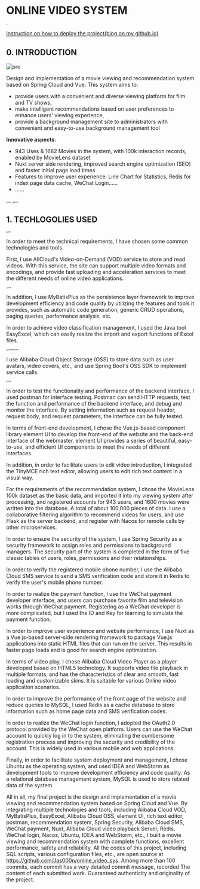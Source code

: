 # ONLINE VIDEO SYSTEM

<img src="./pic/tech_stack.png" style="zoom:20%;" />

[Instruction on how to deploy the project(blog on my github.io)](https://jas000n.github.io/jekyll/2023-08-30-Deploy-Online-Video-System.html)

## 0. INTRODUCTION
<img src="./pic/demo.gif" alt="pro"  />

Design and implementation of a movie viewing and recommendation system based on Spring Cloud and Vue. This system aims to: 
* provide users with a convenient and diverse viewing platform for film and TV shows, 
* make intelligent recommendations based on user preferences to enhance users' viewing experience,
* provide a background management site to administrators with convenient and easy-to-use background management tool

**Innovative aspects**:
* 943 Uses & 1682 Movies in the system, with 100k interaction records, enabled by MovieLens dataset
* Nuxt server side rendering, improved search engine optimization (SEO) and faster initial page load times
* Features to improve user experience: Line Chart for Statistics, Redis for index page data cache, WeChat Login......
* ......
<img src="./pic/pro.png" alt="pro" style="zoom:33%;" />

<img src="./pic/pro3.png" alt="pro3" style="zoom:33%;" />

## 1. TECHLOGOLIES USED
<img src="./pic/modules.png" alt="pro" style="zoom:33%;" />

In order to meet the technical requirements, I have chosen some common technologies and tools. 



First, I use AliCloud's Video-on-Demand (VOD) service to store and read videos. With this service, the site can support multiple video formats and encodings, and provide fast uploading and acceleration services to meet the different needs of online video applications. 

<img src="./pic/vod.png" alt="vod" style="zoom:33%;" />



In addition, I use MyBatisPlus as the persistence layer framework to improve development efficiency and code quality by utilizing the features and tools it provides, such as automatic code generation, generic CRUD operations, paging queries, performance analysis, etc. 



In order to achieve video classification management, I used the Java tool EasyExcel, which can easily realize the import and export functions of Excel files. 

<img src="./pic/classification.png" alt="classification" style="zoom:33%;" />



I use Alibaba Cloud Object Storage (OSS) to store data such as user avatars, video covers, etc., and use Spring Boot's OSS SDK to implement service calls.

<img src="./pic/oss.png" alt="oss" style="zoom:33%;" />

In order to test the functionality and performance of the backend interface, I used postman for interface testing. Postman can send HTTP requests, test the function and performance of the backend interface, and debug and monitor the interface. By setting information such as request header, request body, and request parameters, the interface can be fully tested.



In terms of front-end development, I chose the Vue.js-based component library element UI to develop the front-end of the website and the back-end interface of the webmaster. element UI provides a series of beautiful, easy-to-use, and efficient UI components to meet the needs of different interfaces. 



In addition, in order to facilitate users to edit video introduction, I integrated the TinyMCE rich text editor, allowing users to edit rich text content in a visual way.



For the requirements of the recommendation system, I chose the MovieLens 100k dataset as the basic data, and imported it into my viewing system after processing, and registered accounts for 943 users, and 1600 movies were written into the database. A total of about 100,000 pieces of data. I use a collaborative filtering algorithm to recommend videos for users, and use Flask as the server backend, and register with Nacos for remote calls by other microservices.



In order to ensure the security of the system, I use Spring Security as a security framework to assign roles and permissions to background managers. The security part of the system is completed in the form of five classic tables of users, roles, permissions and their relationships.



In order to verify the registered mobile phone number, I use the Alibaba Cloud SMS service to send a SMS verification code and store it in Redis to verify the user's mobile phone number.



In order to realize the payment function, I use the WeChat payment developer interface, and users can purchase favorite film and television works through WeChat payment. Registering as a WeChat developer is more complicated, but I used the ID and Key for learning to simulate the payment function.



In order to improve user experience and website performance, I use Nuxt as a Vue.js-based server-side rendering framework to package Vue.js applications into static HTML files that can run on the server. This results in faster page loads and is good for search engine optimization.



In terms of video play, I chose Alibaba Cloud Video Player as a player developed based on HTML5 technology. It supports video file playback in multiple formats, and has the characteristics of clear and smooth, fast loading and customizable skins. It is suitable for various Online video application scenarios.



In order to improve the performance of the front page of the website and reduce queries to MySQL, I used Redis as a cache database to store information such as home page data and SMS verification codes.



In order to realize the WeChat login function, I adopted the OAuth2.0 protocol provided by the WeChat open platform. Users can use the WeChat account to quickly log in to the system, eliminating the cumbersome registration process and improving the security and credibility of the account. This is widely used in various mobile and web applications.

Finally, in order to facilitate system deployment and management, I chose Ubuntu as the operating system, and used IDEA and WebStorm as development tools to improve development efficiency and code quality. As a relational database management system, MySQL is used to store related data of the system.

All in all, my final project is the design and implementation of a movie viewing and recommendation system based on Spring Cloud and Vue. By integrating multiple technologies and tools, including Alibaba Cloud VOD, MyBatisPlus, EasyExcel, Alibaba Cloud OSS, element UI, rich text editor, postman, recommendation system, Spring Security, Alibaba Cloud SMS, WeChat payment, Nuxt, Alibaba Cloud video playback Server, Redis, WeChat login, Nacos, Ubuntu, IDEA and WebStorm, etc., I built a movie viewing and recommendation system with complete functions, excellent performance, safety and reliability. All the codes of this project, including SQL scripts, various configuration files, etc., are open source at https://github.com/Jas000n/online_video_sys. Among more than 100 commits, each commit has a very detailed commit message, recorded The content of each submitted work. Guaranteed authenticity and originality of the project. 
